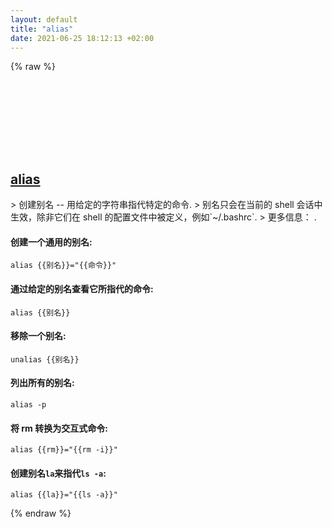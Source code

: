 ```yaml
---
layout: default
title: "alias"
date: 2021-06-25 18:12:13 +02:00
---
```

{% raw %}
<h2 id="alias">
  <a href="/zh/common/alias.html">alias</a> <a href="#alias"><svg class="icon">
    <use href="/assets/images/unicode_sprite.svg#link" />
  </svg></a>
</h2>
> 创建别名 -- 用给定的字符串指代特定的命令.
> 别名只会在当前的 shell 会话中生效，除非它们在 shell 的配置文件中被定义，例如`~/.bashrc`.
> 更多信息： <https://tldp.org/LDP/abs/html/aliases.html>.

#### 创建一个通用的别名:
```shell
alias {{别名}}="{{命令}}"
```
#### 通过给定的别名查看它所指代的命令:
```shell
alias {{别名}}
```
#### 移除一个别名:
```shell
unalias {{别名}}
```
#### 列出所有的别名:
```shell
alias -p
```
#### 将 rm 转换为交互式命令:
```shell
alias {{rm}}="{{rm -i}}"
```
#### 创建别名`la`来指代`ls -a`:
```shell
alias {{la}}="{{ls -a}}"
```
{% endraw %}